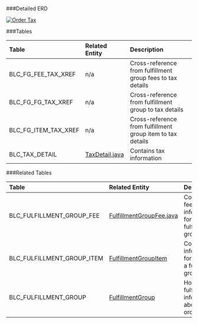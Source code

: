 ###Detailed ERD

[![Order Tax](dataModel/OrderTaxDetailedERD.png)](_img/dataModel/OrderTaxDetailedERD.png)

###Tables

| Table               | Related Entity | Description                                         |
|:--------------------|:----------|:----------------------------------------------------|
|BLC_FG_FEE_TAX_XREF  | n/a      | Cross-reference from fulfillment group fees to tax details  |
|BLC_FG_FG_TAX_XREF   | n/a      | Cross-reference from fulfillment group to tax details  |
|BLC_FG_ITEM_TAX_XREF | n/a      | Cross-reference from fulfillment group item to tax details |
|BLC_TAX_DETAIL       | [TaxDetail.java](http://javadoc.broadleafcommerce.org/current/framework/org/broadleafcommerce/core/order/domain/TaxDetail.html)      | Contains tax information  |

###Related Tables

| Table                     | Related Entity        | Description                                         |
|:--------------------------|:--------------|:----------------------------------------------------|
|BLC_FULFILLMENT_GROUP_FEE  | [FulfillmentGroupFee.java](http://javadoc.broadleafcommerce.org/current/framework/org/broadleafcommerce/core/order/domain/FulfillmentGroupFee.html)          | Contains fee information for a fulfillment group  |
|BLC_FULFILLMENT_GROUP_ITEM | [FulfillmentGroupItem](http://javadoc.broadleafcommerce.org/current/framework/org/broadleafcommerce/core/order/domain/FulfillmentGroupItem.html)          | Contains information for items in a fulfillment group  |
|BLC_FULFILLMENT_GROUP      | [FulfillmentGroup](http://javadoc.broadleafcommerce.org/current/framework/org/broadleafcommerce/core/order/domain/FulfillmentGroup.html)          | Holds fulfillment information about an order  |
